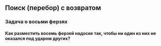 ## Поиск (перебор) с возвратом

### Задача о восьми ферзях
#### Как разместить восемь ферзей надоске так, чтобы ни один из них не оказался под ударом других?